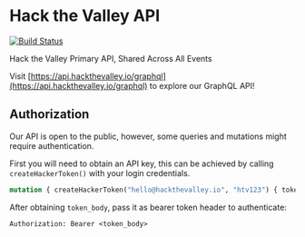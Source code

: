 # Hack the Valley API

[![Build Status](https://travis-ci.org/hackthevalley/hack_the_valley_api.svg?branch=master)](https://travis-ci.org/hackthevalley/hack_the_valley_api)

Hack the Valley Primary API, Shared Across All Events

Visit [https://api.hackthevalley.io/graphql](https://api.hackthevalley.io/graphql)  to explore our GraphQL API!

## Authorization

Our API is open to the public, however, some queries and mutations might require authentication.

First you will need to obtain an API key, this can be achieved by calling `createHackerToken()` with your login credentials.

```graphql
mutation { createHackerToken("hello@hackthevalley.io", "htv123") { token_body } }
```

After obtaining `token_body`, pass it as bearer token header to authenticate:

```
Authorization: Bearer <token_body>
```
